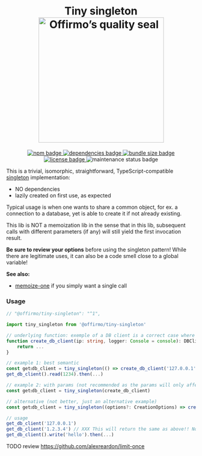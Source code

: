 
<h1 align="center">
	Tiny singleton<br>
	<a href="https://www.offirmo.net/offirmo-monorepo/0-doc/modules-directory/index.html">
		<img src="https://www.offirmo.net/offirmo-monorepo/public/offirmos_quality_seal.png" alt="Offirmo’s quality seal" width="333">
	</a>
</h1>

<p align="center">
	<a alt="npm package page"
	  href="https://www.npmjs.com/package/@offirmo/tiny-singleton">
		<img alt="npm badge"
		  src="https://img.shields.io/npm/v/@offirmo/tiny-singleton.svg">
	</a>
	<a alt="dependencies analysis"
	  href="https://david-dm.org/offirmo/offirmo-monorepo?path=stack--current%2F1-stdlib%2Ftiny-singleton">
		<img alt="dependencies badge"
		  src="https://img.shields.io/david/offirmo/offirmo-monorepo.svg?path=stack--current%2F1-stdlib%2Ftiny-singleton">
	</a>
	<a alt="bundle size evaluation"
	  href="https://bundlephobia.com/result?p=@offirmo/tiny-singleton">
		<img alt="bundle size badge"
		  src="https://img.shields.io/bundlephobia/minzip/@offirmo/tiny-singleton.svg">
	</a>
	<a alt="license"
	  href="https://unlicense.org/">
		<img alt="license badge"
		  src="https://img.shields.io/badge/license-public_domain-brightgreen.svg">
	</a>
	<img alt="maintenance status badge"
	  src="https://img.shields.io/maintenance/yes/2024.svg">
</p>


This is a trivial, isomorphic, straightforward, TypeScript-compatible [singleton](https://en.wikipedia.org/wiki/Singleton_pattern) implementation:
* NO dependencies
* lazily created on first use, as expected

Typical usage is when one wants to share a common object, for ex. a connection to a database, yet is able to create it if not already existing.

This lib is NOT a memoization lib in the sense that in this lib, subsequent calls with different parameters (if any) will still yield the first invocation result.


**Be sure to review your options** before using the singleton pattern!
While there are legitimate uses, it can also be a code smell
close to a global variable!

**See also:**
* [memoize-one](https://github.com/alexreardon/memoize-one) if you simply want a single call


### Usage


```typescript
// "@offirmo/tiny-singleton": "^1",

import tiny_singleton from '@offirmo/tiny-singleton'

// underlying function: exemple of a DB client is a correct case where the singleton pattern can be useful
function create_db_client(ip: string, logger: Console = console): DBClient {
	return ...
}

// example 1: best semantic
const getꓽdb_client = tiny_singleton(() => create_db_client('127.0.0.1'))
get_db_client().read(1234).then(...)

// example 2: with params (not recommended as the params will only affect the 1st call, but sometimes convenient)
const getꓽdb_client = tiny_singleton(create_db_client)

// alternative (not better, just an alternative example)
const getꓽdb_client = tiny_singleton((options?: CreationOptions) => create_db_client(options.ip || '127.0.0.1'))

// usage
get_db_client('127.0.0.1')
get_db_client('1.2.3.4') // XXX This will return the same as above!! No new instance creation.
get_db_client().write('hello').then(...)
```


TODO review https://github.com/alexreardon/limit-once
